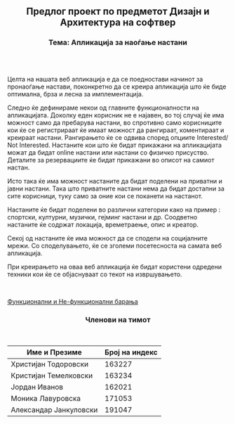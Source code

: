 <h2 align="center">Предлог проект по предметот Дизајн и Архитектура на софтвер</h2>
<h3 align="center"> Тема: Апликација за наоѓање настани</h3>
<br><br>
<p>
Целта на нашата веб апликација е да се поедностави начинот за пронаоѓање настави, поконкретно да се креира апликација
што ќе биде оптимална, брза и лесна за имплементација.
</p>
<p>
Следно ќе дефинираме некои од главните функционалности на апликацијата. Доколку еден корисник не е најавен,
во тој случај ќе има можност само да пребарува настани, во спротивно само корисниците кои ќе се регистрираат ќе имаат
можност да рангираат, коментираат и креираат настани. Рангирањето ќе се одвива  според опциите 
Interested/ Not Interested. Настаните кои што ќе бидат прикажани на апликацијата можат да бидат online настани
или настани со физичко присуство. Деталите за резервациите ќе бидат прикажани во описот на самиот настан.
</p>
<p>
Исто така ќе има можност настаните да бидат поделени на приватни и јавни настани. Така што приватните настани нема
да бидат достапни за сите корисници, туку само за оние кои се поканети на настанот. 
</p>
<p>
Настаните ќе бидат поделени во различни категории како на пример : спортски, културни, музички, гејминг настани и др.
Соодветно настаните ќе содржат локација, времетраење, опис и креатор.
</p>
<p>
Секој од настаните ќе има можност да се сподели на социјалните мрежи. Со споделувањето, ќе се зголеми посетесноста
на самата веб апликација.
</p>
<p>
При креирањето на оваа веб апликација ќе бидат користени одредени техники кои ќе се објаснуваат со текот
на извршувањето.
</p>
<br>

[Функционални и Не-функционални барања](./FUNCTIONAL.md)
<h3 align="center">Членови на тимот</h3>
<br>
<table>
<thead>
  <tr>
    <th>Име и Презиме</th>
    <th>Број на индекс</th>
  </tr>
</thead>
<tbody>
  <tr>
    <td>Христијан Тодоровски</td>
    <td>163227</td>
  </tr>
  <tr>
    <td>Кристијан Темелковски</td>
    <td>163234</td>
  </tr>
  <tr>
    <td>Јордан Иванов</td>
    <td>162021</td>
  </tr>
  <tr>
    <td>Моника Лавуровска</td>
    <td>171053</td>
  </tr>
  <tr>
    <td>Александар Јанкуловски</td>
    <td>191047</td>
  </tr>
</tbody>
</table>